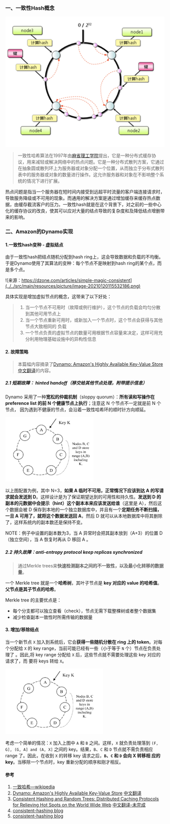 ### 一、一致性Hash概念

<img src="../../src/main/resources/picture/image-20210119214800124.png" alt="image-20210119214800124" style="zoom:50%;" />





> 一致性哈希算法在1997年由[麻省理工学院](https://baike.baidu.com/item/麻省理工学院/117999)提出，它是一种分布式缓存协议，用来减轻或解决网络中的热点问题。它是一种分布式散列方案，它通过在抽象圆或散列环上为服务器或对象分配一个位置，从而独立于分布式散列表中的服务器或对象的数量进行操作。这允许服务器和对象在不影响整个系统的情况下进行扩展。

热点问题是指当一个服务器在短时间内接受到远超平时流量的客户端连接请求时，导致服务降级或不可用的现象。而通用的解决方案是通过增加缓存来缓存热点数据，由缓存截流客户的压力。一致性hash就是在这个背景下，对之前的一些中心化的缓存协议的改良，使其可以应对大量的结点导致的复杂度和及降低结点增删带来的影响。

### 二、Amazon的Dynamo实现

#### 1.一致性hash变种 - 虚拟结点

由于一致性hash把结点随机分配到hash ring上，这会导致数据和负载的不均衡。于是Dynamo使用了其算法的变种：每个节点不是映射到hash ring的某个点，而是多个点。

![来源：https://dzone.com/articles/simple-magic-consistent](../../src/main/resources/picture/image-20210120115532186.png)

具体实现是增加虚拟节点的概念，这带来了以下好处：

> 1. 当一个节点不可用时（故障或例行维护），这个节点的负载会均匀分散到其他可用节点上
> 2. 当一个节点重新可用时，或新加入一个节点时，这个节点会获得与其他节点大致相同的 负载
> 3. 一个节点负责的虚拟节点的数量可用根据节点容量来决定，这样可用充分利用物理基础设施中的异构性信息

#### 2. 故障策略

> 本篇幅内容摘录了[Dynamo: Amazon's Highly Available Key-Value Store 中文翻译](https://arthurchiao.art/blog/amazon-dynamo-zh/)的内容。

##### 2.1 短期故障： hinted handoff（移交给其他节点处理，附带提示信息）

Dynamo 采用了一种**宽松的仲裁机制**（sloppy quorum）：**所有读和写操作在 preference list 的前 N 个健康节点上执行**；注意这 N 个节点不一定就是前 N 个节点， 因为遇到不健康的节点，会沿着一致性哈希环的顺时针方向顺延。

<img src="../../src/main/resources/picture/image-20210120120011445.png" alt="image-20210120120011445" style="zoom: 67%;" />

以上图配置为例，其中 N=3，**如果 A 临时不可用，正常情况下应该到达 A 的写请求就会发送到 D**。这样设计是为了保证期望达到的可用性和持久性。**发送到 D 的副本的元数据中会提示（hint）这个副本本来应该发送给谁**（这里是 A），然后这个数据会被 D 保存到本地的一个独立数据库中，并且有一个**定期任务不断扫描，一旦 A 可用了，就将这个数据发送回 A**，然后 D 就可以从本地数据库中将其删除了，这样系统内的副本数还是保持不变。

NOTE：例子中设置的副本数为3，当 A 异常时会把其副本放到（A+3）的位置 D（独立空间），当 A 恢复时再从 D 移回 A 。

##### 2.2 持久故障：anti-entropy protocol keep replicas synchronized

> 通过Merkle trees来**快速检测副本之间的不一致性，以及最小化转移的数据量**。

一个 Merkle tree 就是一个**哈希树**，其叶子节点是 **key 对应的 value 的哈希值**。 **父节点是其子节点的哈希**。

Merkle tree 的主要优点是：

- 每个分支都可以独立查看（check），节点无需下载整棵树或者整个数据集
- 减少检查副本一致性时所需传输的数据量

#### 3. 增加/移除结点

当一个新节点 `X` 加入到系统后，它会**获得一些随机分散在 ring 上的 token**。对每 个分配给 `X` 的 key range，当前可能已经有一些（小于等于 `N` 个）节点在负责处理了 。因此,将 key range 分配给 `X` 后，这些节点就不需要处理这些 key 对应的请求了，而 要将 keys 转给 `X`。

<img src="../../src/main/resources/picture/image-20210120121614233.png" alt="image-20210120121614233" style="zoom:67%;" />

考虑一个简单的情况：`X` 加入上图中 `A` 和 `B` 之间。这样，`X` 就负责处理落到 `(F, G], (G, A] and (A, X]` 之间的 key。结果，`B`、`C` 和 `D` 节点就不需负责相应 range 了。因此，在收到 `X` 的转移 key 请求之后，**`B`、`C` 和 `D` 会向 X 转移相 应的 key**。当移除一个节点时，key 重新分配的顺序和刚才相反。

#### 参考

1. [一致哈希—wikipedia](https://zh.wikipedia.org/zh-tw/%E4%B8%80%E8%87%B4%E5%93%88%E5%B8%8C)
2. [Dynamo: Amazon's Highly Available Key-Value Store](../../reference/amazon-dynamo-sosp2007.pdf)   [中文翻译](https://arthurchiao.art/blog/amazon-dynamo-zh/)
4. [Consistent Hashing and Random Trees: Distributed Caching Protocols for Relieving Hot Spots on the World Wide Web](../../reference/Consistent_Hashing_and_Random_Trees_Distributed_Ca.pdf)   [中文翻译-未完成](../../reference/Consistent_Hashing_and_Random_Trees翻译.md)
4. [consistent-hashing blog](https://medium.com/system-design-blog/consistent-hashing-b9134c8a9062)
5. [consistent-hashing blog](https://www.toptal.com/big-data/consistent-hashing)


